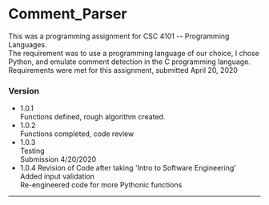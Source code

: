 # Comment_Parser

This was a programming assignment for CSC 4101 -- Programming Languages.  <br />
The requirement was to use a programming language of our choice, I chose Python, and emulate comment detection in the C programming language.<br />
Requirements were met for this assignment, submitted April 20, 2020<br />

### Version
* 1.0.1<br />
Functions defined, rough algorithm created.<br />
* 1.0.2<br />
Functions completed, code review<br />
* 1.0.3<br />
Testing<br />
Submission 4/20/2020<br />
* 1.0.4
Revision of Code after taking 'Intro to Software Engineering'<br />
Added input validation  <br />
Re-engineered code for more Pythonic functions<br />
_____
